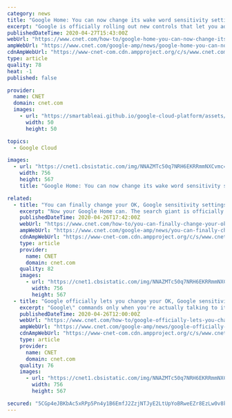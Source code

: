 ```yaml
---
category: news
title: "Google Home: You can now change its wake word sensitivity settings. Here's how"
excerpt: "Google is officially rolling out new controls that let you adjust the sensitivity of your Google Home smart speaker to its wake word. That means you can fine-tune your Google Home ($49 at Walmart) or Nest devices to pick up \"Hey,"
publishedDateTime: 2020-04-27T15:43:00Z
webUrl: "https://www.cnet.com/how-to/google-home-you-can-now-change-its-wake-word-sensitivity-settings-heres-how/"
ampWebUrl: "https://www.cnet.com/google-amp/news/google-home-you-can-now-change-its-wake-word-sensitivity-settings-heres-how/"
cdnAmpWebUrl: "https://www-cnet-com.cdn.ampproject.org/c/s/www.cnet.com/google-amp/news/google-home-you-can-now-change-its-wake-word-sensitivity-settings-heres-how/"
type: article
quality: 78
heat: -1
published: false

provider:
  name: CNET
  domain: cnet.com
  images:
    - url: "https://smartableai.github.io/google-cloud-platform/assets/images/organizations/cnet.com-50x50.jpg"
      width: 50
      height: 50

topics:
  - Google Cloud

images:
  - url: "https://cnet1.cbsistatic.com/img/NNAZMTc50q7NRH6EKRRmmNXCvmc=/756x567/2018/10/01/bf81a96a-6a09-47a3-80fd-b5eae197ec09/google-home-hub-2110.jpg"
    width: 756
    height: 567
    title: "Google Home: You can now change its wake word sensitivity settings. Here's how"

related:
  - title: "You can finally change your OK, Google sensitivity settings. Here's how"
    excerpt: "Now your Google Home can. The search giant is officially rolling out new controls that let you adjust the sensitivity of your smart speaker to its wake word. That means you can fine-tune your Google Home ($49 at Walmart) or Nest devices to pick up \"Hey,"
    publishedDateTime: 2020-04-26T17:42:00Z
    webUrl: "https://www.cnet.com/how-to/you-can-finally-change-your-ok-google-sensitivity-settings-heres-how/"
    ampWebUrl: "https://www.cnet.com/google-amp/news/you-can-finally-change-your-ok-google-sensitivity-settings-heres-how/"
    cdnAmpWebUrl: "https://www-cnet-com.cdn.ampproject.org/c/s/www.cnet.com/google-amp/news/you-can-finally-change-your-ok-google-sensitivity-settings-heres-how/"
    type: article
    provider:
      name: CNET
      domain: cnet.com
    quality: 82
    images:
      - url: "https://cnet1.cbsistatic.com/img/NNAZMTc50q7NRH6EKRRmmNXCvmc=/756x567/2018/10/01/bf81a96a-6a09-47a3-80fd-b5eae197ec09/google-home-hub-2110.jpg"
        width: 756
        height: 567
  - title: "Google officially lets you change your OK, Google sensitivity settings. Here's how"
    excerpt: "Google\" commands only when you're actually talking to it. Not only is that more convenient, it leaves less of your data in the cloud. You may have opted in to the Voice & Audio Activity setting in your Google account. Google says turning it on can help your smart speaker understand your voice better over time, which is great. But Google stores ..."
    publishedDateTime: 2020-04-26T12:00:00Z
    webUrl: "https://www.cnet.com/how-to/google-officially-lets-you-change-your-ok-google-sensitivity-settings-heres-how/"
    ampWebUrl: "https://www.cnet.com/google-amp/news/google-officially-lets-you-change-your-ok-google-sensitivity-settings-heres-how/"
    cdnAmpWebUrl: "https://www-cnet-com.cdn.ampproject.org/c/s/www.cnet.com/google-amp/news/google-officially-lets-you-change-your-ok-google-sensitivity-settings-heres-how/"
    type: article
    provider:
      name: CNET
      domain: cnet.com
    quality: 76
    images:
      - url: "https://cnet1.cbsistatic.com/img/NNAZMTc50q7NRH6EKRRmmNXCvmc=/756x567/2018/10/01/bf81a96a-6a09-47a3-80fd-b5eae197ec09/google-home-hub-2110.jpg"
        width: 756
        height: 567

secured: "5CGp4eJBKbAc5xRPp5Pn4y1B6EmfJ2ZzjNTJyE2LtUpYoBRweEZr8EzLw0v8kk0QMXR8Zcet0TzgXBDhZPvYrnWGa5MyfxgrCWJpwwKMyqgHipMC9Orqfs+tl9BFxz+qSf2PimTvIpXlfd92J1GHivz5uOhkYwBhW4vdhr9vr2pKKJFqeRc5hFAa9HqyPeoeGwVOPOR1bVsvExuZq0+bi2wNEYdX3yE1HSf5ShSCiO8Oc0Dmnr/ZzKZ/35bXgcXQ//kr3nLYVuvZNa1l+nSi8RZxTagG4W5ii0gI4QXRzP3fw6roO9fUALsqMVB7epjI;N+cWpr1TQpzLzKgjjPdGrg=="
---
```


